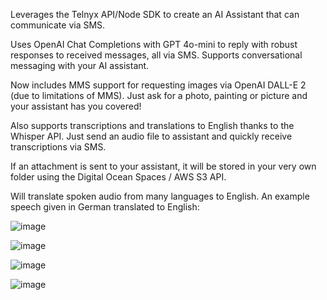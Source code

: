 Leverages the Telnyx API/Node SDK to create an AI Assistant that can communicate via SMS. 

Uses OpenAI Chat Completions with GPT 4o-mini to reply with robust responses to received messages, all via SMS. Supports conversational messaging with your AI assistant.

Now includes MMS support for requesting images via OpenAI DALL-E 2 (due to limitations of MMS). Just ask for a photo, painting or picture and your assistant has you covered!

Also supports transcriptions and translations to English thanks to the Whisper API. Just send an audio file to assistant and quickly receive transcriptions via SMS.

If an attachment is sent to your assistant, it will be stored in your very own folder using the Digital Ocean Spaces / AWS S3 API.


Will translate spoken audio from many languages to English. An example speech given in German translated to English:

![image](https://github.com/opethrocks/text-assist/assets/2834141/e67a0d32-4209-48e8-badf-3bbaf2ddd3bf)

![image](https://github.com/opethrocks/text-assist/assets/2834141/ee3574b5-555e-4346-b5db-5510a30d22c0)

![image](https://github.com/opethrocks/text-assist/assets/2834141/09781a87-2eda-4f1f-831f-75aaeeddc205)

![image](https://github.com/opethrocks/text-assist/assets/2834141/704f0b35-672e-45a1-841a-83f9dfee7c55)
